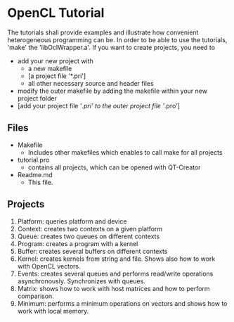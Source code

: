 OpenCL Tutorial
==================

The tutorials shall provide examples and illustrate how convenient heterogeneous programming can be. In order to be able to use the tutorials, 'make' the 'libOclWrapper.a'. If you want to create projects, you need to 

* add your new project with
	* a new makefile
	* [a project file '*.pri']
	* all other necessary source and header files
* modify the outer makefile by adding the makefile within your new project folder
* [add your project file '*.pri' to the outer project file '*.pro']


Files
--------------
* Makefile
	* Includes other makefiles which enables to call make for all projects
* tutorial.pro
	* contains all projects, which can be opened with QT-Creator
* Readme.md
	* This file.


Projects
-------------
1. Platform: queries platform and device
2. Context:  creates two contexts on a given platform
3. Queue:    creates two queues on different contexts
4. Program:  creates a program with a kernel
5. Buffer:   creates several buffers on different contexts
6. Kernel:   creates kernels from string and file. Shows also how to work with OpenCL vectors.
7. Events:   creates several queues and performs read/write operations asynchronously. Synchronizes with queues.
8. Matrix:   shows how to work with host matrices and how to perform comparison.
9. Minimum:  performs a minimum operations on vectors and shows how to work with local memory.
